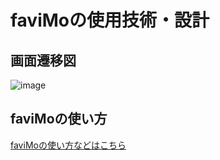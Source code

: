 # faviMoの使用技術・設計
## 画面遷移図
![image](https://user-images.githubusercontent.com/62625114/117087251-d627f600-ad89-11eb-8b57-58d8e806670b.png)

## faviMoの使い方
[faviMoの使い方などはこちら](README.md)
